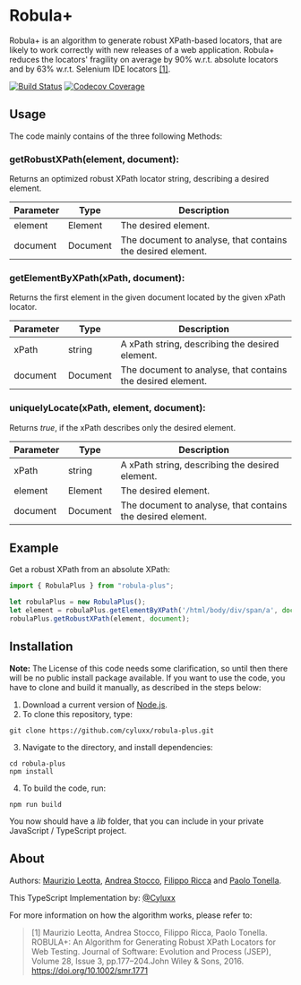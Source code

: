# Robula+
Robula+ is an algorithm to generate robust XPath-based locators, that are likely to work correctly with new releases of a web application. Robula+ reduces the locators' fragility on average by 90% w.r.t. absolute locators and by 63% w.r.t. Selenium IDE locators [[1]](#about).

[![Build Status](https://travis-ci.org/cyluxx/robula-plus.svg?branch=master)](https://travis-ci.org/cyluxx/robula-plus)
[![Codecov Coverage](https://img.shields.io/codecov/c/github/cyluxx/robula-plus/master.svg)](https://codecov.io/gh/cyluxx/robula-plus/)

## Usage
The code mainly contains of the three following Methods:

### getRobustXPath(element, document):
Returns an optimized robust XPath locator string, describing a desired element.

Parameter | Type | Description
--------- | ---- | -----------
element | Element | The desired element.
document | Document | The document to analyse, that contains the desired element.

### getElementByXPath(xPath, document):
Returns the first element in the given document located by the given xPath locator.

Parameter | Type | Description
--------- | ---- | -----------
xPath | string | A xPath string, describing the desired element.
document | Document | The document to analyse, that contains the desired element.

### uniquelyLocate(xPath, element, document):
Returns _true_, if the xPath describes only the desired element.

Parameter | Type | Description
--------- | ---- | -----------
xPath | string | A xPath string, describing the desired element.
element | Element | The desired element.
document | Document | The document to analyse, that contains the desired element.

## Example
Get a robust XPath from an absolute XPath:
```javascript
import { RobulaPlus } from "robula-plus";

let robulaPlus = new RobulaPlus();
let element = robulaPlus.getElementByXPath('/html/body/div/span/a', document);
robulaPlus.getRobustXPath(element, document);
```

## Installation
__Note:__ The License of this code needs some clarification, so until then there will be no public install package available. If you want to use the code, you have to clone and build it manually, as described in the steps below:

1. Download a current version of [Node.js](https://nodejs.org). 
2. To clone this repository, type:
```
git clone https://github.com/cyluxx/robula-plus.git
```
3. Navigate to the directory, and install dependencies:
```
cd robula-plus
npm install
```
4. To build the code, run:
```
npm run build
```
You now should have a _lib_ folder, that you can include in your private JavaScript / TypeScript project.

## About
Authors: [Maurizio Leotta](https://www.disi.unige.it/person/LeottaM/), [Andrea Stocco](https://www.disi.unige.it/person/StoccoA/), [Filippo Ricca](https://www.disi.unige.it/person/RiccaF/) and [Paolo Tonella](https://www.inf.usi.ch/faculty/tonella/#/).

This TypeScript Implementation by: [@Cyluxx](https://github.com/cyluxx)

For more information on how the algorithm works, please refer to:

> [1] Maurizio Leotta, Andrea Stocco, Filippo Ricca, Paolo Tonella. ROBULA+: An Algorithm for Generating Robust XPath Locators for Web Testing. Journal of Software: Evolution and Process (JSEP), Volume 28, Issue 3, pp.177–204.John Wiley & Sons, 2016. https://doi.org/10.1002/smr.1771
